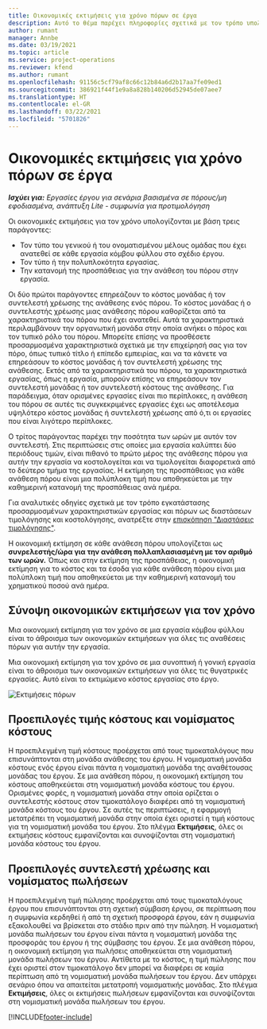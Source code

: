 ```yaml
---
title: Οικονομικές εκτιμήσεις για χρόνο πόρων σε έργα
description: Αυτό το θέμα παρέχει πληροφορίες σχετικά με τον τρόπο υπολογισμού των οικονομικών εκτιμήσεων για τον χρόνο.
author: rumant
manager: Annbe
ms.date: 03/19/2021
ms.topic: article
ms.service: project-operations
ms.reviewer: kfend
ms.author: rumant
ms.openlocfilehash: 91156c5cf79af8c66c12b84a6d2b17aa7fe09ed1
ms.sourcegitcommit: 386921f44f1e9a8a828b140206d52945de07aee7
ms.translationtype: HT
ms.contentlocale: el-GR
ms.lasthandoff: 03/22/2021
ms.locfileid: "5701826"
---
```

# <a name="financial-estimates-for-resource-time-on-projects"></a>Οικονομικές εκτιμήσεις για χρόνο πόρων σε έργα

_**Ισχύει για:** Εργασίες έργου για σενάρια βασισμένα σε πόρους/μη εφοδιασμένα, ανάπτυξη Lite - συμφωνία για προτιμολόγηση_

Οι οικονομικές εκτιμήσεις για τον χρόνο υπολογίζονται με βάση τρεις παράγοντες: 

- Τον τύπο του γενικού ή του ονοματισμένου μέλους ομάδας που έχει ανατεθεί σε κάθε εργασία κόμβου φύλλου στο σχέδιο έργου. 
- Τον τύπο ή την πολυπλοκότητα εργασίας.
- Την κατανομή της προσπάθειας για την ανάθεση του πόρου στην εργασία. 

Οι δύο πρώτοι παράγοντες επηρεάζουν το κόστος μονάδας ή τον συντελεστή χρέωσης της ανάθεσης ενός πόρου. Το κόστος μονάδας ή ο συντελεστής χρέωσης μιας ανάθεσης πόρου καθορίζεται από τα χαρακτηριστικά του πόρου που έχει ανατεθεί. Αυτά τα χαρακτηριστικά περιλαμβάνουν την οργανωτική μονάδα στην οποία ανήκει ο πόρος και τον τυπικό ρόλο του πόρου. Μπορείτε επίσης να προσθέσετε προσαρμοσμένα χαρακτηριστικά σχετικά με την επιχείρησή σας για τον πόρο, όπως τυπικό τίτλο ή επίπεδο εμπειρίας, και να τα κάνετε να επηρεάσουν το κόστος μονάδας ή τον συντελεστή χρέωσης της ανάθεσης.
Εκτός από τα χαρακτηριστικά του πόρου, τα χαρακτηριστικά εργασίας, όπως η εργασία, μπορούν επίσης να επηρεάσουν τον συντελεστή μονάδας ή τον συντελεστή κόστους της ανάθεσης. Για παράδειγμα, όταν ορισμένες εργασίες είναι πιο περίπλοκες, η ανάθεση του πόρου σε αυτές τις συγκεκριμένες εργασίες έχει ως αποτέλεσμα υψηλότερο κόστος μονάδας ή συντελεστή χρέωσης από ό,τι οι εργασίες που είναι λιγότερο περίπλοκες.   

Ο τρίτος παράγοντας παρέχει την ποσότητα των ωρών με αυτόν τον συντελεστή. Στις περιπτώσεις στις οποίες μια εργασία καλύπτει δύο περιόδους τιμών, είναι πιθανό το πρώτο μέρος της ανάθεσης πόρου για αυτήν την εργασία να κοστολογείται και να τιμολογείται διαφορετικά από το δεύτερο τμήμα της εργασίας. Η εκτίμηση της προσπάθειας για κάθε ανάθεση πόρου είναι μια πολύπλοκη τιμή που αποθηκεύεται με την καθημερινή κατανομή της προσπάθειας ανά ημέρα.

Για αναλυτικές οδηγίες σχετικά με τον τρόπο εγκατάστασης προσαρμοσμένων χαρακτηριστικών εργασίας και πόρων ως διαστάσεων τιμολόγησης και κοστολόγησης, ανατρέξτε στην [επισκόπηση "Διαστάσεις τιμολόγησης"](../pricing-costing/pricing-dimensions-overview.md).

Η οικονομική εκτίμηση σε κάθε ανάθεση πόρου υπολογίζεται ως **συνρελεστής/ώρα για την ανάθεση πολλαπλασιασμένη με τον αριθμό των ωρών.**  Όπως και στην εκτίμηση της προσπάθειας, η οικονομική εκτίμηση για το κόστος και τα έσοδα για κάθε ανάθεση πόρου είναι μια πολύπλοκη τιμή που αποθηκεύεται με την καθημερινή κατανομή του χρηματικού ποσού ανά ημέρα. 

## <a name="summarizing-financial-estimates-for-time"></a>Σύνοψη οικονομικών εκτιμήσεων για τον χρόνο
Μια οικονομική εκτίμηση για τον χρόνο σε μια εργασία κόμβου φύλλου είναι το άθροισμα των οικονομικών εκτιμήσεων για όλες τις αναθέσεις πόρων για αυτήν την εργασία.

Μια οικονομική εκτίμηση για τον χρόνο σε μια συνοπτική ή γονική εργασία είναι το άθροισμα των οικονομικών εκτιμήσεων για όλες τις θυγατρικές εργασίες. Αυτό είναι το εκτιμώμενο κόστος εργασίας στο έργο. 

![Εκτιμήσεις πόρων](./media/navigation12.png)

## <a name="default-cost-price-and-cost-currency"></a>Προεπιλογές τιμής κόστους και νομίσματος κόστους

Η προεπιλεγμένη τιμή κόστους προέρχεται από τους τιμοκαταλόγους που επισυνάπτονται στη μονάδα ανάθεσης του έργου. Η νομισματική μονάδα κόστους ενός έργου είναι πάντα η νομισματική μονάδα της αναθέτουσας μονάδας του έργου. Σε μια ανάθεση πόρου, η οικονομική εκτίμηση του κόστους αποθηκεύεται στη νομισματική μονάδα κόστους του έργου. Ορισμένες φορές, η νομισματική μονάδα στην οποία ορίζεται ο συντελεστής κόστους στον τιμοκατάλογο διαφέρει από τη νομισματική μονάδα κόστους του έργου. Σε αυτές τις περιπτώσεις, η εφαρμογή μετατρέπει τη νομισματική μονάδα στην οποία έχει οριστεί η τιμή κόστους για τη νομισματική μονάδα του έργου. Στο πλέγμα **Εκτιμήσεις**, όλες οι εκτιμήσεις κόστους εμφανίζονται και συνοψίζονται στη νομισματική μονάδα κόστους του έργου. 

## <a name="default-bill-rate-and-sales-currency"></a>Προεπιλογές συντελεστή χρέωσης και νομίσματος πωλήσεων

Η προεπιλεγμένη τιμή πώλησης προέρχεται από τους τιμοκαταλόγους έργου που επισυνάπτονται στη σχετική σύμβαση έργου, σε περίπτωση που η συμφωνία κερδηθεί ή από τη σχετική προσφορά έργου, εάν η συμφωνία εξακολουθεί να βρίσκεται στο στάδιο πριν από την πώληση. Η νομισματική μονάδα πωλήσεων του έργου είναι πάντα η νομισματική μονάδα της προσφοράς του έργου ή της σύμβασης του έργου. Σε μια ανάθεση πόρου, η οικονομική εκτίμηση για πωλήσεις αποθηκεύεται στη νομισματική μονάδα πωλήσεων του έργου. Αντίθετα με το κόστος, η τιμή πώλησης που έχει οριστεί στον τιμοκατάλογο δεν μπορεί να διαφέρει σε καμία περίπτωση από τη νομισματική μονάδα πωλήσεων του έργου. Δεν υπάρχει σενάριο όπου να απαιτείται μετατροπή νομισματικής μονάδας. Στο πλέγμα **Εκτιμήσεις**, όλες οι εκτιμήσεις πωλήσεων εμφανίζονται και συνοψίζονται στη νομισματική μονάδα πωλήσεων του έργου. 

[!INCLUDE[footer-include](../includes/footer-banner.md)]
